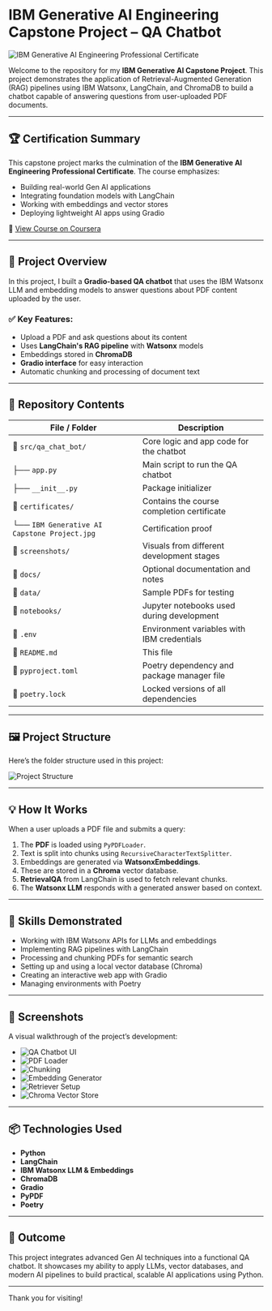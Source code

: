# IBM Generative AI Engineering Capstone Project – QA Chatbot

![IBM Generative AI Engineering Professional Certificate](certificates/IBM%20Generative%20AI%20Engineering%20Professional%20Certificate.jpeg)

Welcome to the repository for my **IBM Generative AI Capstone Project**. This project demonstrates the application of Retrieval-Augmented Generation (RAG) pipelines using IBM Watsonx, LangChain, and ChromaDB to build a chatbot capable of answering questions from user-uploaded PDF documents.

---

## 🏆 Certification Summary

This capstone project marks the culmination of the **IBM Generative AI Engineering Professional Certificate**. The course emphasizes:

- Building real-world Gen AI applications
- Integrating foundation models with LangChain
- Working with embeddings and vector stores
- Deploying lightweight AI apps using Gradio

🔗 [View Course on Coursera](https://www.coursera.org/professional-certificates/ibm-generative-ai-engineering)

---

## 🧪 Project Overview

In this project, I built a **Gradio-based QA chatbot** that uses the IBM Watsonx LLM and embedding models to answer questions about PDF content uploaded by the user.

### ✅ Key Features:

- Upload a PDF and ask questions about its content
- Uses **LangChain's RAG pipeline** with **Watsonx** models
- Embeddings stored in **ChromaDB**
- **Gradio interface** for easy interaction
- Automatic chunking and processing of document text

---

## 📂 Repository Contents

| File / Folder                              | Description                                                              |
|-------------------------------------------|--------------------------------------------------------------------------|
| 📁 `src/qa_chat_bot/`                      | Core logic and app code for the chatbot                                  |
| ├── `app.py`                              | Main script to run the QA chatbot                                        |
| ├── `__init__.py`                         | Package initializer                                                      |
| 📁 `certificates/`                         | Contains the course completion certificate                               |
| └── `IBM Generative AI Capstone Project.jpg` | Certification proof                                                  |
| 📁 `screenshots/`                          | Visuals from different development stages                                |
| 📁 `docs/`                                 | Optional documentation and notes                                         |
| 📁 `data/`                                 | Sample PDFs for testing                                                  |
| 📁 `notebooks/`                            | Jupyter notebooks used during development                                |
| 📄 `.env`                                  | Environment variables with IBM credentials                               |
| 📄 `README.md`                             | This file                                                                |
| 📄 `pyproject.toml`                        | Poetry dependency and package manager file                               |
| 📄 `poetry.lock`                           | Locked versions of all dependencies                                      |

---

## 🖼️ Project Structure

Here’s the folder structure used in this project:

![Project Structure](screenshots/QA_bot.png)

---

## 💡 How It Works

When a user uploads a PDF file and submits a query:

1. The **PDF** is loaded using `PyPDFLoader`.
2. Text is split into chunks using `RecursiveCharacterTextSplitter`.
3. Embeddings are generated via **WatsonxEmbeddings**.
4. These are stored in a **Chroma** vector database.
5. **RetrievalQA** from LangChain is used to fetch relevant chunks.
6. The **Watsonx LLM** responds with a generated answer based on context.

---

## 🚀 Skills Demonstrated

- Working with IBM Watsonx APIs for LLMs and embeddings
- Implementing RAG pipelines with LangChain
- Processing and chunking PDFs for semantic search
- Setting up and using a local vector database (Chroma)
- Creating an interactive web app with Gradio
- Managing environments with Poetry

---

## 🧠 Screenshots

A visual walkthrough of the project’s development:

- ![QA Chatbot UI](screenshots/QA_bot.png)
- ![PDF Loader](screenshots/pdf_loader.png)
- ![Chunking](screenshots/code_splitter.png)
- ![Embedding Generator](screenshots/embedding.png)
- ![Retriever Setup](screenshots/retriever.png)
- ![Chroma Vector Store](screenshots/vectordb.png)

---

## 📦 Technologies Used

- **Python**
- **LangChain**
- **IBM Watsonx LLM & Embeddings**
- **ChromaDB**
- **Gradio**
- **PyPDF**
- **Poetry**

---

## 🎯 Outcome

This project integrates advanced Gen AI techniques into a functional QA chatbot. It showcases my ability to apply LLMs, vector databases, and modern AI pipelines to build practical, scalable AI applications using Python.

---

Thank you for visiting!